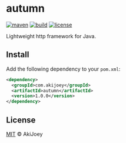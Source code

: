 # autumn

[![maven][maven-image]][maven-url]
[![build][build-image]][build-url]
[![license][license-image]][license-url]

Lightweight http framework for Java.

## Install

Add the following dependency to your `pom.xml`:

```xml
<dependency>
  <groupId>com.akijoey</groupId>
  <artifactId>autumn</artifactId>
  <version>1.0.0</version>
</dependency>
```

## License

[MIT][license-url] © AkiJoey

[maven-image]: https://img.shields.io/maven-central/v/com.akijoey/autumn.svg?label=maven
[maven-url]: https://search.maven.org/search?q=g:%22com.akijoey%22%20AND%20a:%22autumn%22
[build-image]: https://img.shields.io/github/workflow/status/akijoey/autumn/Build
[build-url]: https://github.com/akijoey/autumn/actions/workflows/build.yml
[license-image]: https://img.shields.io/github/license/akijoey/autumn
[license-url]: https://github.com/akijoey/autumn/blob/main/LICENSE
